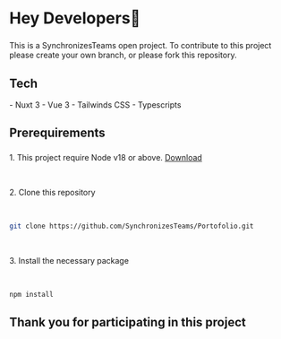 <h1 align="left">Hey Developers👋</h1>

###

<p align="left">This is a SynchronizesTeams open project. To contribute to this project please create your own branch, or please fork this repository.</p>

###

<h2 align="left">Tech</h2>
- Nuxt 3
- Vue 3
- Tailwinds CSS
- Typescripts

<h2 align="left">Prerequirements</h2>

###

<p align="left">1. This project require Node v18 or above. <a href="https://nodejs.org">Download</a></p> <br>
<p>2. Clone this repository</p><br>

```bash
git clone https://github.com/SynchronizesTeams/Portofolio.git

``` 
<br>
<p>3. Install the necessary package</p> <br>

```bash
npm install
 ```

###

<h2 align="left">Thank you for participating in this project</h2>

###

<p align="left"></p>

###
